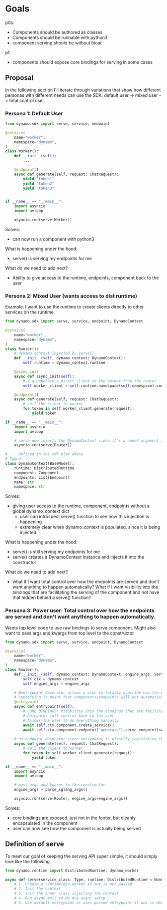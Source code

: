 # Goals

p0s:
- Components should be authored as classes
- Components should be runnable with python3
- component serving should be without bloat

p1:
- components should expose core bindings for serving in some cases

## Proposal

In the following section I'll iterate through variations that show how different personas with different needs can use the SDK. default user -> mixed user -> total control user.

### Persona 1: Default User

```python
from dynamo.sdk import serve, service, endpoint

@service(
    name="worker",
    namespace="dynamo",
)
class Worker():
    def __init__(self):
        ...

    @endpoint()
    async def generate(self, request: ChatRequest):
        yield "token1"
        yield "token2"
        yield "token3"


if __name__ == "__main__":
    import asyncio
    import uvloop

    asyncio.run(serve(Worker))
```

Solves:
- can now run a component with python3

What is happening under the hood:
- serve() is serving my endpoints for me

What do we need to add next?
- Ability to give access to the runtime, endpoints, component back to the user

### Persona 2: Mixed User (wants access to dist runtime)

Example: I want to use the runtime to create clients directly to other services on the runtime.

```python
from dynamo.sdk import serve, service, endpoint, DynamoContext

@service(
    name="worker",
    namespace="dynamo",
)
class Router():
    # dynamo context injected by serve()
    def __init__(self, dynamo_context: DynamoContext):
        self.runtime = dynamo_context.runtime

    @async_init
    async def async_init(self):
        # e.g generate a direct client to the worker from the router
        self.worker_client = self.runtime.namespace(self.namespace).component("worker").endpoint("generate").client()

    @endpoint()
    async def generate(self, request: ChatRequest):
        # call the client to worker
        for token in self.worker_client.generate(request):
            yield token

if __name__ == "__main__":
    import asyncio
    import uvloop

    # serve now injects the DynamoContext since it's a named argument in the constructor
    asyncio.run(serve(Router))

# ... Defined in the sdk else where
# Typed 
class DynamoContext(BaseModel):
    runtime: DistributedRuntime
    component: Component
    endpoints: List[Endpoint]
    name: str
    namespace: str
``` 

Solves:
- giving user access to the runtime, component, endpoints without a global dynamo_context dict
    - user can introspect serve() function to see how this injection is happening
    - extremely clear when dynamo_context is populated, since it is being injected

What is happening under the hood:
- serve() is still serving my endpoints for me
- serve() creates a DynamoContext instance and injects it into the constructor

What do we need to add next?
- what if I want total control over how the endpoints are served and don't want anything to happen automatically? What if I want visibility into the bindings that are facilitating the serving of the component and not have that hidden behind a serve() function?

### Persona 3: Power user: Total control over how the endpoints are served and don't want anything to happen automatically. 

Wants top level code to use raw bindings to serve component. Might also want to pass args and kwargs from top level to the constructor

```python
from dynamo.sdk import serve, service, endpoint, DynamoContext

@service(
    name="worker",
    namespace="dynamo",
)
class Router():
    def __init__(self, dynamo_context: DynamoContext, engine_args: ServerArgs):
        self.ctx = dynamo_context
        self.engine_args = engine_args

    # @entrypoint decorator allows a user to totally override how the component will be served leaving everything to the user
    # specifying it means that components/endpoints will not automatically be served
    @entrypoint
    async def entrypoint(self):
        # CORE BINDINGS: Visibility into the bindings that are facilitating the serving of the component
        # Delegates full control back to the user
        # Allows the user to do everything manually
        await self.ctx.component.create_service()
        await self.ctx.component.endpoint("generate").serve_endpoint(self.generate)
    
    # no endpoint decorator since entrypoint is directly registering this function
    async def generate(self, request: ChatRequest):
        # call the client to worker
        for token in self.worker_client.generate(request):
            yield token

if __name__ == "__main__":
    import asyncio
    import uvloop

    # pass args and kwargs to the constructor
    engine_args = parse_sglang_args()

    asyncio.run(serve(Router, engine_args=engine_args))
``` 

Solves:
- core bindings are exposed, just not in the footer, but cleanly encapsulated in the component
- user can now see how the component is actually being served

## Definition of serve

To meet our goal of keeping the serving API super simple, it should simply look like the following

```python
from dynamo.runtime import DistributedRuntime, dynamo_worker

async def serve(service_class: Type, runtime: DistributedRuntime = None):
    # 1. Create a runtime/dyn worker if one is not passed
    # 2. Init the context
    # 3. Init the inner class injecting the context
    # 4. Run async init to do any async setup
    # 5. Use default entrypoint or user passed entrypoint if one is decorated
```